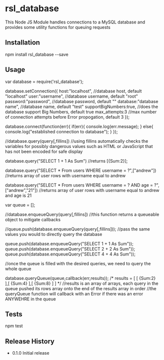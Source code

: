 # rsl_database
This Node JS Module handles connections to a MySQL database and provides some utility functions for queuing requests

## Installation

  npm install rsl_database --save

## Usage

  var database = require('rsl_database');

  database.setConnection({
  	host:"localhost", //database host, default "localhost"
  	user:"username", //database username, default "root"
  	password:"password", //database password, default ""
  	database:"database name", //database name, default "test"
  	supportBigNumbers:true, //does the database support Big Numbers, default true
  	max_attempts:3 //max number of connection attempts before Error propogation, default 3
  });

  database.connect(function(err){
  	if(err){
  		console.log(err.message);
  	}
  	else{
  		console.log("established connection to database");
  	}
  });

  //database.query(query[,fillins])
  //using fillins automatically checks the variables for possibly dangerous values such as HTML or JavaScript that has not been encoded for safe display 

  database.query("SELECT 1 + 1 As Sum") //returns [{Sum:2}];

  database.query("SELECT * From users WHERE username = ?",["andrew"]) //returns array of user rows with username equal to andrew

  database.query("SELECT * From users WHERE username = ? AND age = ?",["andrew","21"]) //returns array of user rows with username equal to andrew and age is 21

  var queue = [];

  //database.enqueueQuery(query[,fillins])
  //this function returns a queueable object to mitigate callbacks

  //queue.push(database.enqueueQuery(query[,fillins])); //pass the same values you would to directly query the database

  queue.push(database.enqueueQuery("SELECT 1 + 1 As Sum"));
  queue.push(database.enqueueQuery("SELECT 2 + 2 As Sum"));
  queue.push(database.enqueueQuery("SELECT 4 + 4 As Sum"));

  //once the queue is filled with the desired queries, we need to query the whole queue

  database.queryQueue(queue,callback(err,results));
  /*
  	results = [
  		[
  			{Sum:2}
  		],[
  			{Sum:4}
  		],[
  			{Sum:8}
  		]
  	]
  */
  //results is an array of arrays, each query in the queue pushed its rows array onto the end of the results array in order
  //the queryQueue function will callback with an Error if there was an error ANYWEHRE in the queue


## Tests

  npm test

## Release History

  * 0.1.0 Initial release